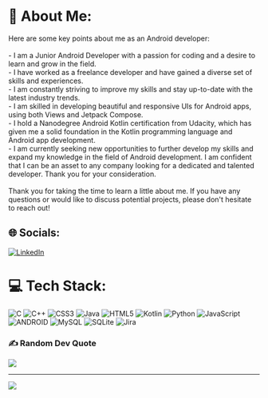 # 💫 About Me:
Here are some key points about me as an Android developer:<br><br>- I am a Junior Android Developer with a passion for coding and a desire to learn and grow in the field.<br>- I have worked as a freelance developer and have gained a diverse set of skills and experiences.<br>- I am constantly striving to improve my skills and stay up-to-date with the latest industry trends.<br>- I am skilled in developing beautiful and responsive UIs for Android apps, using both Views and Jetpack Compose.<br>- I hold a Nanodegree Android Kotlin certification from Udacity, which has given me a solid foundation in the Kotlin programming language and Android app development.<br>- I am currently seeking new opportunities to further develop my skills and expand my knowledge in the field of Android development. I am confident that I can be an asset to any company looking for a dedicated and talented developer. Thank you for your consideration.<br><br>Thank you for taking the time to learn a little about me. If you have any questions or would like to discuss potential projects, please don't hesitate to reach out!


## 🌐 Socials:
[![LinkedIn](https://img.shields.io/badge/LinkedIn-%230077B5.svg?logo=linkedin&logoColor=white)](https://linkedin.com/in/98ahmedezzeldin) 

# 💻 Tech Stack:
![C](https://img.shields.io/badge/c-%2300599C.svg?style=for-the-badge&logo=c&logoColor=white) ![C++](https://img.shields.io/badge/c++-%2300599C.svg?style=for-the-badge&logo=c%2B%2B&logoColor=white) ![CSS3](https://img.shields.io/badge/css3-%231572B6.svg?style=for-the-badge&logo=css3&logoColor=white) ![Java](https://img.shields.io/badge/java-%23ED8B00.svg?style=for-the-badge&logo=java&logoColor=white) ![HTML5](https://img.shields.io/badge/html5-%23E34F26.svg?style=for-the-badge&logo=html5&logoColor=white) ![Kotlin](https://img.shields.io/badge/kotlin-%230095D5.svg?style=for-the-badge&logo=kotlin&logoColor=white) ![Python](https://img.shields.io/badge/python-3670A0?style=for-the-badge&logo=python&logoColor=ffdd54) ![JavaScript](https://img.shields.io/badge/javascript-%23323330.svg?style=for-the-badge&logo=javascript&logoColor=%23F7DF1E) ![ANDROID](https://img.shields.io/badge/android-%2320232a.svg?style=for-the-badge&logo=android&logoColor=%a4c639) ![MySQL](https://img.shields.io/badge/mysql-%2300f.svg?style=for-the-badge&logo=mysql&logoColor=white) ![SQLite](https://img.shields.io/badge/sqlite-%2307405e.svg?style=for-the-badge&logo=sqlite&logoColor=white) ![Jira](https://img.shields.io/badge/jira-%230A0FFF.svg?style=for-the-badge&logo=jira&logoColor=white)

### ✍️ Random Dev Quote
![](https://quotes-github-readme.vercel.app/api?type=horizontal&theme=radical)

---
[![](https://visitcount.itsvg.in/api?id=ezzahmed77&icon=0&color=0)](https://visitcount.itsvg.in)

<!-- Proudly created with GPRM ( https://gprm.itsvg.in ) -->
